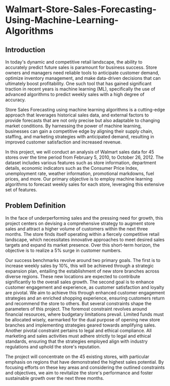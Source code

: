 # Walmart-Store-Sales-Forecasting-Using-Machine-Learning-Algorithms

## Introduction
In today's dynamic and competitive retail landscape, the ability to accurately predict future sales is paramount for business success. Store owners and managers need reliable tools to anticipate customer demand, optimize inventory management, and make data-driven decisions that can ultimately boost profitability. One such tool that has gained significant traction in recent years is machine learning (ML), specifically the use of advanced algorithms to predict weekly sales with a high degree of accuracy.

Store Sales Forecasting using machine learning algorithms is a cutting-edge approach that leverages historical sales data, and external factors to provide forecasts that are not only precise but also adaptable to changing market conditions. By harnessing the power of machine learning, businesses can gain a competitive edge by aligning their supply chain, staffing, and marketing strategies with anticipated demand, resulting in improved customer satisfaction and increased revenue.

In this project, we will conduct an analysis of Walmart sales data for 45 stores over the time period from February 5, 2010, to October 26, 2012. The dataset includes various features such as store information, department details, economic indicators such as the Consumer Price Index, unemployment rate, weather information, promotional markdowns, fuel prices, and more. Our primary objective is to employ machine learning algorithms to forecast weekly sales for each store, leveraging this extensive set of features.

## Problem Definition
In the face of underperforming sales and the pressing need for growth, this project centers on devising a comprehensive strategy to augment store sales and attract a higher volume of customers within the next three months. The store finds itself operating within a fiercely competitive retail landscape, which necessitates innovative approaches to meet desired sales targets and expand its market presence. Over this short-term horizon, the objective is to realize a 5% surge in customer numbers.

Our success benchmarks revolve around two primary goals. The first is to increase weekly sales by 10%, this will be achieved through a strategic expansion plan, entailing the establishment of new store branches across diverse regions. These new locations are expected to contribute significantly to the overall sales growth. The second goal is to enhance customer engagement and experience, as customer satisfaction and loyalty are pivotal. We aim to achieve this through enhanced customer engagement strategies and an enriched shopping experience, ensuring customers return and recommend the store to others.
But several constraints shape the parameters of this project. The foremost constraint revolves around financial resources, where budgetary limitations prevail. Limited funds must be allocated wisely, earmarked for the dual purpose of opening new store branches and implementing strategies geared towards amplifying sales. Another pivotal constraint pertains to legal and ethical compliance. All marketing and sales activities must adhere strictly to legal and ethical standards, ensuring that the strategies employed align with industry regulations and uphold the store's reputation.

The project will concentrate on the 45 existing stores, with particular emphasis on regions that have demonstrated the highest sales potential. By focusing efforts on these key areas and considering the outlined constraints and objectives, we aim to revitalize the store's performance and foster sustainable growth over the next three months.

